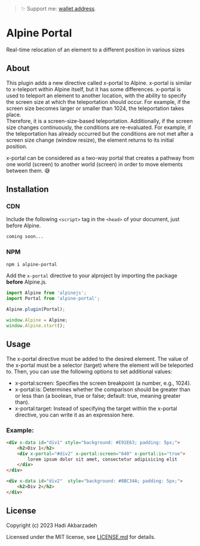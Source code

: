 > ✨ Support me: [wallet address](https://elatel.ir).

# Alpine Portal

Real-time relocation of an element to a different position in various sizes

## About

This plugin adds a new directive called x-portal to Alpine. x-portal is similar to x-teleport within 
Alpine itself, but it has some differences.
x-portal is used to teleport an element to another location, with the ability to specify the screen size at which the teleportation should occur.
For example, if the screen size becomes larger or smaller than 1024, the teleportation takes place.  
Therefore, it is a screen-size-based teleportation.
Additionally, if the screen size changes continuously, the conditions are re-evaluated. For example, if the teleportation has already occurred but the conditions are not met after a screen size change (window resize), the element returns to its initial position.

x-portal can be considered as a two-way portal that creates a pathway from one world (screen) to another 
world (screen) in order to move elements between them. 😅

## Installation

### CDN

Include the following `<script>` tag in the `<head>` of your document, just before Alpine.

```html
coming soon...
```

### NPM

```bash
npm i alpine-portal
```

Add the `x-portal` directive to your alproject by importing the package **before** Alpine.js.

```js
import Alpine from 'alpinejs';
import Portal from 'alpine-portal';

Alpine.plugin(Portal);

window.Alpine = Alpine;
window.Alpine.start();
```

## Usage

The x-portal directive must be added to the desired element.  The value of the x-portal must be a selector 
(target) where the element will be teleported to.
Then, you can use the following options to set additional values:

- x-portal:screen: Specifies the screen breakpoint (a number, e.g., 1024).
- x-portal:is: Determines whether the comparison should be greater than or less than (a boolean, true 
or false; default: true, meaning greater than).
- x-portal:target: Instead of specifying the target within the x-portal directive, you can write it as 
an expression here.

### Example:

```html
<div x-data id="div1" style="background: #E91E63; padding: 5px;">
    <h2>Div 1</h2>
    <div x-portal="#div2" x-portal:screen="640" x-portal:is="true">
        lorem ipsum dolor sit amet, consectetur adipisicing elit
    </div>
</div>

<div x-data id="div2"  style="background: #8BC34A; padding: 5px;">
    <h2>Div 2</h2>
</div>
```

## License

Copyright (c) 2023 Hadi Akbarzadeh

Licensed under the MIT license, see [LICENSE.md](LICENSE.md) for details.